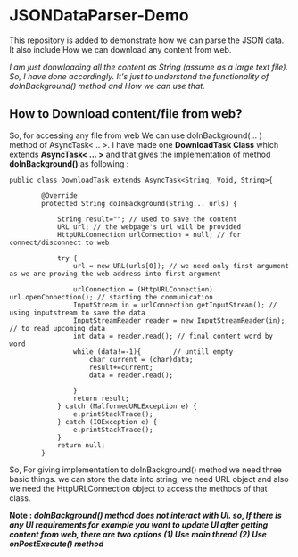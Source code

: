 # JSONDataParser-Demo
This repository is added to demonstrate how we can parse the JSON data. It also include How we can download any content from web.

_I am just donwloading all the content as String (assume as a large text file). So, I have done accordingly. It's just to understand the functionality of doInBackground() method and How we can use that._

## How to Download content/file from web? 
So, for accessing any file from web We can use doInBackground( .. ) method of AsyncTask< .. >. 
I have made one **DownloadTask Class** which extends **AsyncTask< ... >** and that gives the implementation of method **doInBackground()** as following : 
```
public class DownloadTask extends AsyncTask<String, Void, String>{

        @Override
        protected String doInBackground(String... urls) {

            String result=""; // used to save the content
            URL url; // the webpage's url will be provided 
            HttpURLConnection urlConnection = null; // for connect/disconnect to web

            try {
                url = new URL(urls[0]); // we need only first argument as we are proving the web address into first argument

                urlConnection = (HttpURLConnection) url.openConnection(); // starting the communication
                InputStream in = urlConnection.getInputStream(); // using inputstream to save the data
                InputStreamReader reader = new InputStreamReader(in); // to read upcoming data
                int data = reader.read(); // final content word by word
                while (data!=-1){        // untill empty
                    char current = (char)data;   
                    result+=current;
                    data = reader.read();

                }
                return result;
            } catch (MalformedURLException e) {
                e.printStackTrace();
            } catch (IOException e) {
                e.printStackTrace();
            }
            return null;
        }
```
So, For giving implementation to doInBackground() method we need three basic things. we can store the data into string, we need URL object and also we need the HttpURLConnection object to access the methods of that class. 

**Note : _doInBackground() method does not interact with UI. so, If there is any UI requirements for example you want to update UI after getting content from web, there are two options (1) Use main thread (2) Use onPostExecute() method_**

